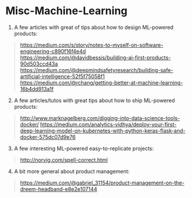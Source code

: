 # Misc-Machine-Learning

1. A few articles with great of tips about how to design ML-powered products:

> https://medium.com/s/story/notes-to-myself-on-software-engineering-c890f16f4e4d
> https://medium.com/@davidbessis/building-ai-first-products-90d503ccd43a
> https://medium.com/@deepmindsafetyresearch/building-safe-artificial-intelligence-52f5f75058f1
> https://medium.com/@rchang/getting-better-at-machine-learning-16b4dd913a1f

2. A few articles/tutos with great tips about how to ship ML-powered products:

> http://www.marknagelberg.com/digging-into-data-science-tools-docker/
> https://medium.com/analytics-vidhya/deploy-your-first-deep-learning-model-on-kubernetes-with-python-keras-flask-and-docker-575dc07d9e76

3. A few interesting ML-powered easy-to-replicate projects:

> http://norvig.com/spell-correct.html

4. A bit more general about product management:

> https://medium.com/@gabriel_31154/product-management-on-the-dreem-headband-e8e2e107144
